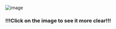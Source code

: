 ![image](https://github.com/LongTran15200/LeetC-CWars-Cchef-etc/assets/128632373/03bb1452-d0d1-4825-9068-ec5651c41d77)


### !!!Click on the image to see it more clear!!!
